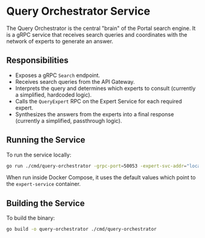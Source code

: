 # Query Orchestrator Service

The Query Orchestrator is the central "brain" of the Portal search engine. It is a gRPC service that receives search queries and coordinates with the network of experts to generate an answer.

## Responsibilities

-   Exposes a gRPC `Search` endpoint.
-   Receives search queries from the API Gateway.
-   Interprets the query and determines which experts to consult (currently a simplified, hardcoded logic).
-   Calls the `QueryExpert` RPC on the Expert Service for each required expert.
-   Synthesizes the answers from the experts into a final response (currently a simplified, passthrough logic).

## Running the Service

To run the service locally:

```sh
go run ./cmd/query-orchestrator -grpc-port=50053 -expert-svc-addr="localhost:50052"
```

When run inside Docker Compose, it uses the default values which point to the `expert-service` container.

## Building the Service

To build the binary:

```sh
go build -o query-orchestrator ./cmd/query-orchestrator
```
